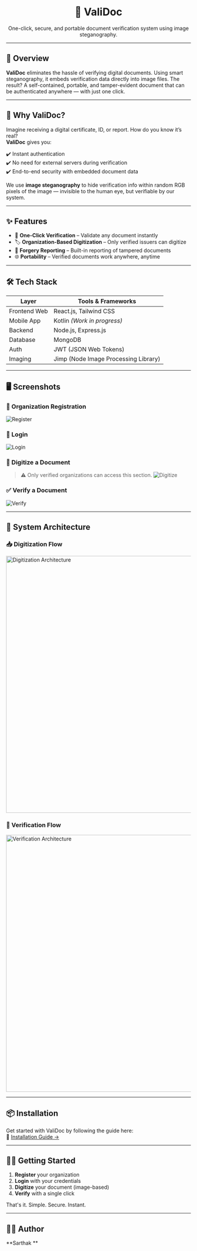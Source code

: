 <h1 align="center">📄 ValiDoc</h1>

<p align="center">One-click, secure, and portable document verification system using image steganography.</p>

---

## 🚀 Overview

**ValiDoc** eliminates the hassle of verifying digital documents. Using smart steganography, it embeds verification data directly into image files. The result? A self-contained, portable, and tamper-evident document that can be authenticated anywhere — with just one click.

---

## 🧠 Why ValiDoc?

Imagine receiving a digital certificate, ID, or report. How do you know it’s real?  
**ValiDoc** gives you:

✔️ Instant authentication  
✔️ No need for external servers during verification  
✔️ End-to-end security with embedded document data  

We use **image steganography** to hide verification info within random RGB pixels of the image — invisible to the human eye, but verifiable by our system.

---

## ✨ Features

- 🔐 **One-Click Verification** – Validate any document instantly  
- 🏷️ **Organization-Based Digitization** – Only verified issuers can digitize  
- 🧾 **Forgery Reporting** – Built-in reporting of tampered documents  
- 🌐 **Portability** – Verified documents work anywhere, anytime  

---

## 🛠️ Tech Stack

| Layer         | Tools & Frameworks                     |
|--------------|----------------------------------------|
| Frontend Web | React.js, Tailwind CSS                 |
| Mobile App   | Kotlin *(Work in progress)*            |
| Backend      | Node.js, Express.js                    |
| Database     | MongoDB                                |
| Auth         | JWT (JSON Web Tokens)                  |
| Imaging      | Jimp (Node Image Processing Library)   |

---

## 🖥️ Screenshots

### 🏢 Organization Registration
![Register](https://github.com/Devsarthak279/ValiDoc/blob/main/assets/screenshots/Register.png)

### 🔐 Login
![Login](https://github.com/Devsarthak279/ValiDoc/blob/main/assets/screenshots/Login.png)

### 🧬 Digitize a Document  
> ⚠️ Only verified organizations can access this section.
![Digitize](https://github.com/Devsarthak279/ValiDoc/blob/main/assets/screenshots/Digitize.png)

### ✅ Verify a Document
![Verify](https://github.com/Devsarthak279/ValiDoc/blob/main/assets/screenshots/Verify.png)

---

## 🧩 System Architecture

### 📥 Digitization Flow
<img src="https://github.com/Devsarthak279/ValiDoc/blob/main/assets/architecture/Digitize.jpeg" alt="Digitization Architecture" width="700"/>

### 🔎 Verification Flow
<img src="https://github.com/Devsarthak279/ValiDoc/blob/main/assets/architecture/Verification.jpeg" alt="Verification Architecture" width="700"/>

---

## 📦 Installation

Get started with ValiDoc by following the guide here:  
🔗 [Installation Guide →](https://github.com/Devsarthak279/ValiDoc/blob/main/Installation%20Guide.md)

---

## 🧑‍💻 Getting Started

1. **Register** your organization  
2. **Login** with your credentials  
3. **Digitize** your document (image-based)  
4. **Verify** with a single click  

That's it. Simple. Secure. Instant.

---

## 🙋‍♂️ Author

**Sarthak **  
